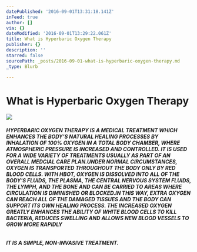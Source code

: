 ```yaml
---
datePublished: '2016-09-01T13:31:18.141Z'
inFeed: true
author: []
via: {}
dateModified: '2016-09-01T13:29:22.061Z'
title: What is Hyperbaric Oxygen Therapy
publisher: {}
description: ''
starred: false
sourcePath: _posts/2016-09-01-what-is-hyperbaric-oxygen-therapy.md
_type: Blurb

---
```

# What is Hyperbaric Oxygen Therapy
![](https://the-grid-user-content.s3-us-west-2.amazonaws.com/7d2646e9-561d-4e80-a41c-1f310be9d9b2.jpg)

###### **HYPERBARIC OXYGEN THERAPY IS A MEDICAL TREATMENT WHICH ENHANCES THE BODY'S NATURAL HEALING PROCESSES BY INHALATION OF 100% OXYGEN IN A TOTAL BODY CHAMBER, WHERE ATMOSPHERIC PRESSURE IS INCREASED AND CONTROLLED. IT IS USED FOR A WIDE VARIETY OF TREATMENTS USUALLY AS PART OF AN OVERALL MEDCIAL CARE PLAN.UNDER NORMAL CIRCUMSTANCES, OXYGEN IS TRANSPORTED THROUGHOUT THE BODY ONLY BY RED BLOOD CELLS. WITH HBOT, OXYGEN IS DISSOLVED INTO ALL OF THE BODY'S FLUIDS, THE PLASMA, THE CENTRAL NERVOUS SYSTEM FLUIDS, THE LYMPH, AND THE BONE AND CAN BE CARRIED TO AREAS WHERE CIRCULATION IS DIMINISHED OR BLOCKED.IN THIS WAY, EXTRA OXYGEN CAN REACH ALL OF THE DAMAGED TISSUES AND THE BODY CAN SUPPORT ITS OWN HEALING PROCESS. THE INCREASED OXYGEN GREATLY ENHANCES THE ABILITY OF WHITE BLOOD CELLS TO KILL BACTERIA, REDUCES SWELLING AND ALLOWS NEW BLOOD VESSELS TO GROW MORE RAPIDLY**

###### **IT IS A SIMPLE, NON-INVASIVE TREATMENT.**